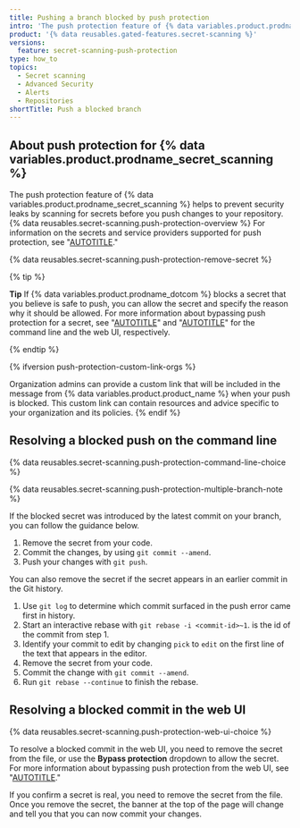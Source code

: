 ```yaml
---
title: Pushing a branch blocked by push protection
intro: 'The push protection feature of {% data variables.product.prodname_secret_scanning %} proactively protects you against leaked secrets in your repositories. You can resolve blocked pushes and, once the detected secret is removed, you can push changes to your working branch from the command line or the web UI.'
product: '{% data reusables.gated-features.secret-scanning %}'
versions:
  feature: secret-scanning-push-protection
type: how_to
topics:
  - Secret scanning
  - Advanced Security
  - Alerts
  - Repositories
shortTitle: Push a blocked branch
---
```


## About push protection for {% data variables.product.prodname_secret_scanning %}

The push protection feature of {% data variables.product.prodname_secret_scanning %} helps to prevent security leaks by scanning for secrets before you push changes to your repository. {% data reusables.secret-scanning.push-protection-overview %} For information on the secrets and service providers supported for push protection, see "[AUTOTITLE](/code-security/secret-scanning/secret-scanning-patterns#supported-secrets-for-push-protection)."

{% data reusables.secret-scanning.push-protection-remove-secret %}

{% tip %}

**Tip** 
If {% data variables.product.prodname_dotcom %} blocks a secret that you believe is safe to push, you can allow the secret and specify the reason why it should be allowed. For more information about bypassing push protection for a secret, see "[AUTOTITLE](/code-security/secret-scanning/protecting-pushes-with-secret-scanning#allowing-a-blocked-secret-to-be-pushed)" and "[AUTOTITLE](/code-security/secret-scanning/protecting-pushes-with-secret-scanning#bypassing-push-protection-for-a-secret)" for the command line and the web UI, respectively. 

{% endtip %}

{% ifversion push-protection-custom-link-orgs %} 

Organization admins can provide a custom link that will be included in the message from {% data variables.product.product_name %} when your push is blocked. This custom link can contain resources and advice specific to your organization and its policies.
{% endif %}

## Resolving a blocked push on the command line

{% data reusables.secret-scanning.push-protection-command-line-choice %}

{% data reusables.secret-scanning.push-protection-multiple-branch-note %}

If the blocked secret was introduced by the latest commit on your branch, you can follow the guidance below.

1. Remove the secret from your code.
1. Commit the changes, by using `git commit --amend`.
1. Push your changes with `git push`.

You can also remove the secret if the secret appears in an earlier commit in the Git history.

1. Use `git log` to determine which commit surfaced in the push error came first in history.
1. Start an interactive rebase with `git rebase -i <commit-id>~1`. <commit-id> is the id of the commit from step 1.
1. Identify your commit to edit by changing `pick` to `edit` on the first line of the text that appears in the editor.
1. Remove the secret from your code.
1. Commit the change with `git commit --amend`.
1. Run `git rebase --continue` to finish the rebase.

## Resolving a blocked commit in the web UI

{% data reusables.secret-scanning.push-protection-web-ui-choice %}

To resolve a blocked commit in the web UI, you need to remove the secret from the file, or use the **Bypass protection** dropdown to allow the secret. For more information about bypassing push protection from the web UI, see "[AUTOTITLE](/code-security/secret-scanning/protecting-pushes-with-secret-scanning#bypassing-push-protection-for-a-secret)."

If you confirm a secret is real, you need to remove the secret from the file. Once you remove the secret, the banner at the top of the page will change and tell you that you can now commit your changes.
